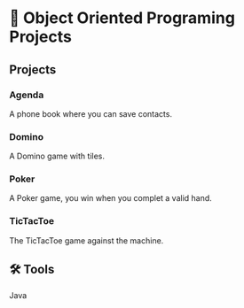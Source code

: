 # 🧊 Object Oriented Programing Projects

## Projects
### Agenda
A phone book where you can save contacts.
### Domino
A Domino game with tiles.
### Poker
A Poker game, you win when you complet a valid hand.
### TicTacToe
The TicTacToe game against the machine.

## 🛠️ Tools
Java
